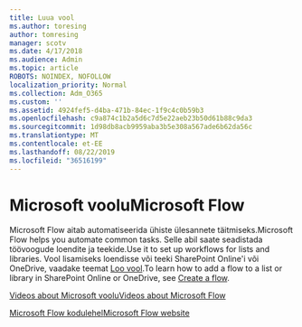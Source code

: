 ```yaml
---
title: Luua vool
ms.author: toresing
author: tomresing
manager: scotv
ms.date: 4/17/2018
ms.audience: Admin
ms.topic: article
ROBOTS: NOINDEX, NOFOLLOW
localization_priority: Normal
ms.collection: Adm_O365
ms.custom: ''
ms.assetid: 4924fef5-d4ba-471b-84ec-1f9c4c0b59b3
ms.openlocfilehash: c9a874c1b2a5d6c7d5e22aeb23b50d61b88c9da3
ms.sourcegitcommit: 1d98db8acb9959aba3b5e308a567ade6b62da56c
ms.translationtype: MT
ms.contentlocale: et-EE
ms.lasthandoff: 08/22/2019
ms.locfileid: "36516199"
---
```

# <a name="microsoft-flow"></a><span data-ttu-id="4362f-102">Microsoft voolu</span><span class="sxs-lookup"><span data-stu-id="4362f-102">Microsoft Flow</span></span>

<span data-ttu-id="4362f-103">Microsoft Flow aitab automatiseerida ühiste ülesannete täitmiseks.</span><span class="sxs-lookup"><span data-stu-id="4362f-103">Microsoft Flow helps you automate common tasks.</span></span> <span data-ttu-id="4362f-104">Selle abil saate seadistada töövoogude loendite ja teekide.</span><span class="sxs-lookup"><span data-stu-id="4362f-104">Use it to set up workflows for lists and libraries.</span></span> <span data-ttu-id="4362f-105">Vool lisamiseks loendisse või teeki SharePoint Online'i või OneDrive, vaadake teemat [Loo vool](https://go.microsoft.com/fwlink/?linkid=869408).</span><span class="sxs-lookup"><span data-stu-id="4362f-105">To learn how to add a flow to a list or library in SharePoint Online or OneDrive, see [Create a flow](https://go.microsoft.com/fwlink/?linkid=869408).</span></span>
  
[<span data-ttu-id="4362f-106">Videos about Microsoft voolu</span><span class="sxs-lookup"><span data-stu-id="4362f-106">Videos about Microsoft Flow</span></span>](https://go.microsoft.com/fwlink/?linkid=864641)
  
[<span data-ttu-id="4362f-107">Microsoft Flow kodulehel</span><span class="sxs-lookup"><span data-stu-id="4362f-107">Microsoft Flow website</span></span>](https://go.microsoft.com/fwlink/?linkid=864642)
  

